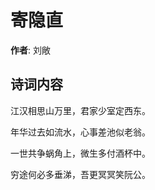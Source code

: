 # 寄隐直

**作者**: 刘敞

## 诗词内容

江汉相思山万里，君家少室定西东。

年华过去如流水，心事差池似老翁。

一世共争蜗角上，微生多付酒杯中。

穷途何必多垂涕，吾更冥冥笑阮公。

